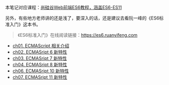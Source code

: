 本笔记对应课程：[尚硅谷Web前端ES6教程，涵盖ES6-ES11](https://www.bilibili.com/video/BV1uK411H7on)  

另外，有些地方老师讲的还是浅了，要深入的话，还是建议去看阮一峰的《ES6标准入门》这本书。
> 《ES6标准入门》在线阅读链接：https://es6.ruanyifeng.com

- [ch01. ECMAScript 相关介绍](前端基础/JavaScript%201/ECMAScript6+/ch01.md)
- [ch02. ECMASript 6 新特性](前端基础/JavaScript%201/ECMAScript6+/ch02.md)
- [ch03. ECMASript 7 新特性](前端基础/JavaScript%201/ECMAScript6+/ch03.md)
- [ch04. ECMASript 8 新特性](前端基础/JavaScript%201/ECMAScript6+/ch04.md)
- [ch06. ECMASript 10 新特性](前端基础/JavaScript%201/ECMAScript6+/ch06.md)
- [ch07. ECMASript 11 新特性](前端基础/JavaScript%201/ECMAScript6+/ch07.md)
